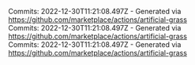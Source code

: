 Commits: 2022-12-30T11:21:08.497Z - Generated via https://github.com/marketplace/actions/artificial-grass
<br>
Commits: 2022-12-30T11:21:08.497Z - Generated via https://github.com/marketplace/actions/artificial-grass
<br>
Commits: 2022-12-30T11:21:08.497Z - Generated via https://github.com/marketplace/actions/artificial-grass
<br>
